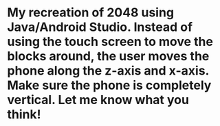 # My recreation of 2048 using Java/Android Studio. Instead of using the touch screen to move the blocks around, the user moves the phone along the z-axis and x-axis. Make sure the phone is completely vertical. Let me know what you think!
